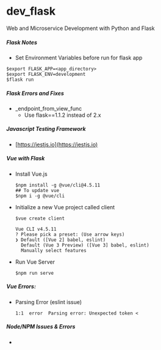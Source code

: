 # dev_flask
Web and Microservice Development with Python and Flask

##### Flask Notes
- Set Environment Variables before run for flask app
```
$export FLASK_APP=<app_directory>
$export FLASK_ENV=development
$flask run
```


##### Flask Errors and Fixes
- _endpoint_from_view_func
  - Use flask==1.1.2 instead of 2.x 

##### Javascript Testing Framework
- [https://jestjs.io](https://jestjs.io) <br/> 

##### Vue with Flask
- Install Vue.js
  ```
  $npm install -g @vue/cli@4.5.11
  ## To update vue
  $npm i -g @vue/cli
  ```
- Initialize a new Vue project called client
  ```
  $vue create client

  Vue CLI v4.5.11
  ? Please pick a preset: (Use arrow keys)
  ❯ Default ([Vue 2] babel, eslint)
    Default (Vue 3 Preview) ([Vue 3] babel, eslint)
    Manually select features
  ```

- Run Vue Server
  ```
  $npm run serve
  ```

##### Vue Errors:
- Parsing Error (eslint issue)
  ```
  1:1  error  Parsing error: Unexpected token <
  ``` 
  

##### Node/NPM Issues & Errors
-
